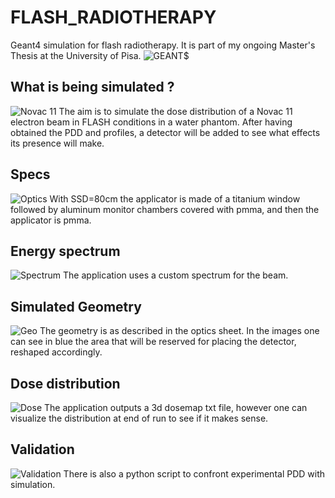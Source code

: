 # FLASH_RADIOTHERAPY
Geant4 simulation for flash radiotherapy. It is part of my ongoing Master's Thesis at the University of Pisa.
![GEANT$](/imagesforredame/simulation_eith_dosemap_zoom_nice.PNG)
## What is being simulated ?
![Novac 11](/imagesforredame/novac11.jpg)
The aim is to simulate the dose distribution of a Novac 11 electron beam in FLASH conditions in a water phantom.
After having obtained the PDD and profiles, a detector will be added to see what effects its presence will make.

## Specs
![Optics](/imagesforredame/ottica.PNG)
With SSD=80cm the applicator is made of a titanium window followed by aluminum monitor chambers covered with pmma, and then the applicator is pmma.

## Energy spectrum
![Spectrum](/imagesforredame/spettronovac.PNG)
The application uses a custom spectrum for the beam.
## Simulated Geometry
![Geo](/imagesforredame/geant4simulgoodnoev.PNG)
The geometry is as described in the optics sheet. In the images one can see in blue the area that will be reserved for placing the detector, reshaped accordingly.

## Dose distribution
![Dose](/imagesforredame/simulation_eith_dosemap_zoom_front.PNG)
The application outputs a 3d dosemap txt file, however one can visualize the distribution at end of run to see if it makes sense.

## Validation
![Validation](/FLASH/VALIDATION/pdddata.png)
There is also a python script to confront experimental PDD with simulation.

